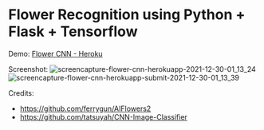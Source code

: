 # Flower Recognition using Python + Flask + Tensorflow
 
Demo: [Flower CNN - Heroku](https://flower-cnn.herokuapp.com/)

Screenshot:
![screencapture-flower-cnn-herokuapp-2021-12-30-01_13_24](https://user-images.githubusercontent.com/27531592/147691738-b67dc143-fc50-483f-8080-18a957791f7f.png)
![screencapture-flower-cnn-herokuapp-submit-2021-12-30-01_13_39](https://user-images.githubusercontent.com/27531592/147691745-546e3776-7b87-4e8b-a265-665046542d73.png)

Credits:
- https://github.com/ferrygun/AIFlowers2
- https://github.com/tatsuyah/CNN-Image-Classifier
